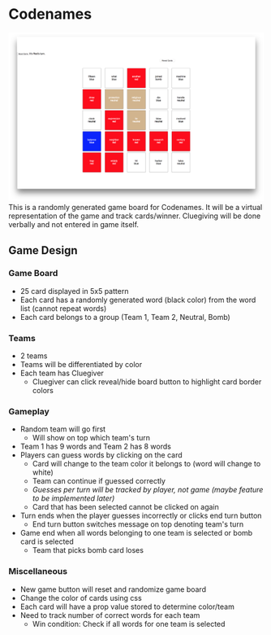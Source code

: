 # Codenames
![Codenames app](https://raw.githubusercontent.com/txu89/codenames/master/images/codenames.png)
This is a randomly generated game board for Codenames. It will be a virtual representation of the game and track cards/winner. Cluegiving will be done verbally and not entered in game itself.
## Game Design
### Game Board
  * 25 card displayed in 5x5 pattern
  * Each card has a randomly generated word (black color) from the word list (cannot repeat words)
  * Each card belongs to a group (Team 1, Team 2, Neutral, Bomb)
  
### Teams
  * 2 teams
  * Teams will be differentiated by color
  * Each team has Cluegiver
    * Cluegiver can click reveal/hide board button to highlight card border colors
    
### Gameplay
  * Random team will go first
    * Will show on top which team's turn
  * Team 1 has 9 words and Team 2 has 8 words
  * Players can guess words by clicking on the card
    * Card will change to the team color it belongs to (word will change to white)
    * Team can continue if guessed correctly
    * _Guesses per turn will be tracked by player, not game (maybe feature to be implemented later)_
    * Card that has been selected cannot be clicked on again
  * Turn ends when the player guesses incorrectly or clicks end turn button
    * End turn button switches message on top denoting team's turn
  * Game end when all words belonging to one team is selected or bomb card is selected
    * Team that picks bomb card loses
    
### Miscellaneous
  * New game button will reset and randomize game board
  * Change the color of cards using css
  * Each card will have a prop value stored to determine color/team
  * Need to track number of correct words for each team
    * Win condition: Check if all words for one team is selected
  
